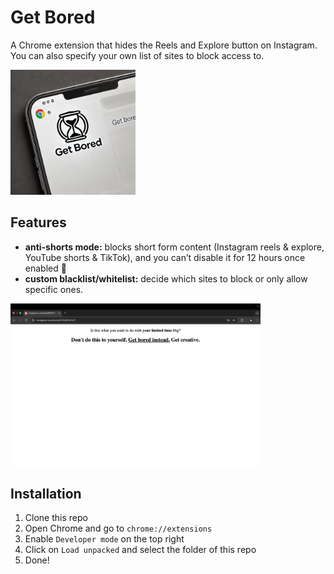 # Get Bored

A Chrome extension that hides the Reels and Explore button on Instagram. You can also specify your own list of sites to block access to.

<img src="logo.png" width="200px" />

## Features

- **anti-shorts mode:** blocks short form content (Instagram reels & explore, YouTube shorts & TikTok), and you can’t disable it for 12 hours once enabled 💪
- **custom blacklist/whitelist:** decide which sites to block or only allow specific ones.

<img src="ss.png" width="400px" />

## Installation

1. Clone this repo
2. Open Chrome and go to `chrome://extensions`
3. Enable `Developer mode` on the top right
4. Click on `Load unpacked` and select the folder of this repo
5. Done!
